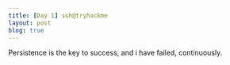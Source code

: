 ```yaml
---
title: [Day 1] ssh@tryhackme
layout: post
blog: true
---
```



Persistence is the key to success, and i have failed, continuously.
